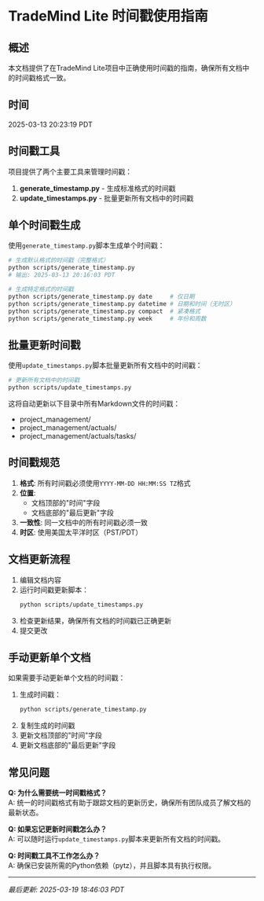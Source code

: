 # TradeMind Lite 时间戳使用指南

## 概述
本文档提供了在TradeMind Lite项目中正确使用时间戳的指南，确保所有文档中的时间戳格式一致。

## 时间
2025-03-13 20:23:19 PDT

## 时间戳工具

项目提供了两个主要工具来管理时间戳：

1. **generate_timestamp.py** - 生成标准格式的时间戳
2. **update_timestamps.py** - 批量更新所有文档中的时间戳

## 单个时间戳生成

使用`generate_timestamp.py`脚本生成单个时间戳：

```bash
# 生成默认格式的时间戳（完整格式）
python scripts/generate_timestamp.py
# 输出: 2025-03-13 20:16:03 PDT

# 生成特定格式的时间戳
python scripts/generate_timestamp.py date     # 仅日期
python scripts/generate_timestamp.py datetime # 日期和时间（无时区）
python scripts/generate_timestamp.py compact  # 紧凑格式
python scripts/generate_timestamp.py week     # 年份和周数
```

## 批量更新时间戳

使用`update_timestamps.py`脚本批量更新所有文档中的时间戳：

```bash
# 更新所有文档中的时间戳
python scripts/update_timestamps.py
```

这将自动更新以下目录中所有Markdown文件的时间戳：
- project_management/
- project_management/actuals/
- project_management/actuals/tasks/

## 时间戳规范

1. **格式**: 所有时间戳必须使用`YYYY-MM-DD HH:MM:SS TZ`格式
2. **位置**: 
   - 文档顶部的"时间"字段
   - 文档底部的"最后更新"字段
3. **一致性**: 同一文档中的所有时间戳必须一致
4. **时区**: 使用美国太平洋时区（PST/PDT）

## 文档更新流程

1. 编辑文档内容
2. 运行时间戳更新脚本：
   ```bash
   python scripts/update_timestamps.py
   ```
3. 检查更新结果，确保所有文档的时间戳已正确更新
4. 提交更改

## 手动更新单个文档

如果需要手动更新单个文档的时间戳：

1. 生成时间戳：
   ```bash
   python scripts/generate_timestamp.py
   ```
2. 复制生成的时间戳
3. 更新文档顶部的"时间"字段
4. 更新文档底部的"最后更新"字段

## 常见问题

**Q: 为什么需要统一时间戳格式？**  
A: 统一的时间戳格式有助于跟踪文档的更新历史，确保所有团队成员了解文档的最新状态。

**Q: 如果忘记更新时间戳怎么办？**  
A: 可以随时运行`update_timestamps.py`脚本来更新所有文档的时间戳。

**Q: 时间戳工具不工作怎么办？**  
A: 确保已安装所需的Python依赖（pytz），并且脚本具有执行权限。

---
*最后更新: 2025-03-19 18:46:03 PDT* 